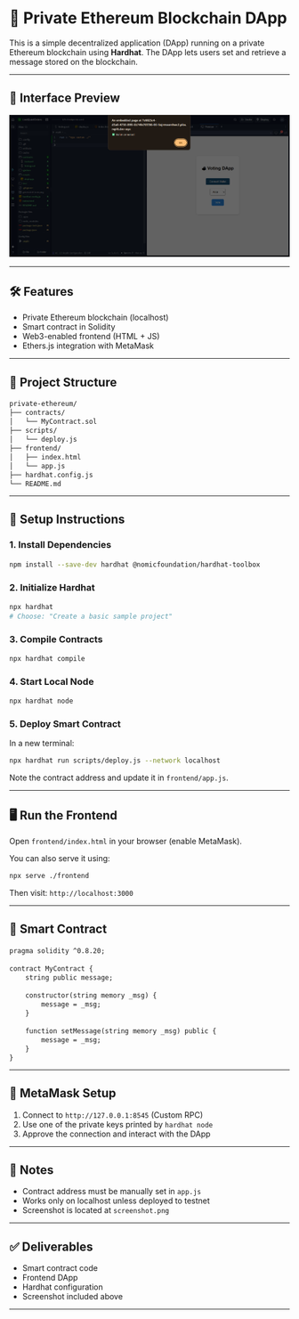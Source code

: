 # 🚀 Private Ethereum Blockchain DApp

This is a simple decentralized application (DApp) running on a private Ethereum blockchain using **Hardhat**. The DApp lets users set and retrieve a message stored on the blockchain.

---

## 📸 Interface Preview

![DApp Interface Screenshot](./screenshot.png)

---

## 🛠 Features

- Private Ethereum blockchain (localhost)
- Smart contract in Solidity
- Web3-enabled frontend (HTML + JS)
- Ethers.js integration with MetaMask

---

## 📁 Project Structure

```
private-ethereum/
├── contracts/
│   └── MyContract.sol
├── scripts/
│   └── deploy.js
├── frontend/
│   ├── index.html
│   └── app.js
├── hardhat.config.js
└── README.md
```

---

## 🔧 Setup Instructions

### 1. Install Dependencies
```bash
npm install --save-dev hardhat @nomicfoundation/hardhat-toolbox
```

### 2. Initialize Hardhat
```bash
npx hardhat
# Choose: "Create a basic sample project"
```

### 3. Compile Contracts
```bash
npx hardhat compile
```

### 4. Start Local Node
```bash
npx hardhat node
```

### 5. Deploy Smart Contract
In a new terminal:
```bash
npx hardhat run scripts/deploy.js --network localhost
```
Note the contract address and update it in `frontend/app.js`.

---

## 🖥️ Run the Frontend

Open `frontend/index.html` in your browser (enable MetaMask).

You can also serve it using:
```bash
npx serve ./frontend
```

Then visit: `http://localhost:3000`

---

## 🧾 Smart Contract

```solidity
pragma solidity ^0.8.20;

contract MyContract {
    string public message;

    constructor(string memory _msg) {
        message = _msg;
    }

    function setMessage(string memory _msg) public {
        message = _msg;
    }
}
```

---

## 💬 MetaMask Setup

1. Connect to `http://127.0.0.1:8545` (Custom RPC)
2. Use one of the private keys printed by `hardhat node`
3. Approve the connection and interact with the DApp

---

## 📎 Notes

- Contract address must be manually set in `app.js`
- Works only on localhost unless deployed to testnet
- Screenshot is located at `screenshot.png`

---

## ✅ Deliverables

- Smart contract code
- Frontend DApp
- Hardhat configuration
- Screenshot included above

---
